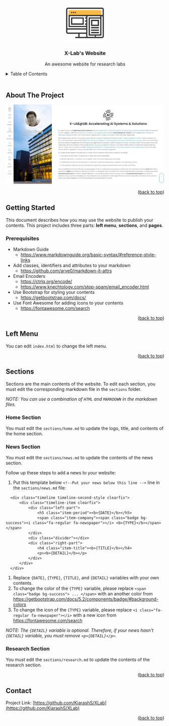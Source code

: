 <div id="top"></div>

<!-- PROJECT SHIELDS -->
<!--
*** https://www.markdownguide.org/basic-syntax/#reference-style-links
-->

<br />
<div align="center">
  <a href="https://github.com/KiarashS/XLab">
    <img src="img/doc/website.svg" alt="Logo" width="120" height="120">
  </a>

<h3 align="center">X-Lab's Website</h3>

  <p align="center">
    An awesome website for research labs
  </p>
</div>



<details>
  <summary>Table of Contents</summary>
  <ol>
    <li>
      <a href="#about-the-project">About The Project</a>
    </li>
    <li>
      <a href="#getting-started">Getting Started</a>
      <ul>
        <li><a href="#prerequisites">Prerequisites</a></li>
      </ul>
    </li>
    <li><a href="#left-menu">Left Menu</a></li>
    <li>
      <a href="#sections">Sections</a>
      <ul>
        <li><a href="#home-section">Home Section</a></li>
        <li><a href="#news-section">News Section</a></li>
        <li><a href="#research-section">Research Section</a></li>
      </ul>
    </li>
    <li><a href="#contact">Contact</a></li>
  </ol>
</details>


<br />


## About The Project

[![Product Name Screen Shot][product-screenshot]](#)

<p align="right">(<a href="#top">back to top</a>)</p>



## Getting Started

This document describes how you may use the website to publish your contents. This project includes three parts: **left menu**, **sections**, and **pages**.

### Prerequisites

- Markdown Guide
  - https://www.markdownguide.org/basic-syntax/#reference-style-links
- Add classes, identifiers and attributes to your markdown
  - https://github.com/arve0/markdown-it-attrs
- Email Encoders
  - https://ctrlq.org/encode/
  - https://www.knechtology.com/stop-spam/email_encoder.html
- Use Bootstrap for styling your contents
  - https://getbootstrap.com/docs/
- Use Font Awesome for adding icons to your contents
  - https://fontawesome.com/search

<p align="right">(<a href="#top">back to top</a>)</p>

## Left Menu
You can edit `index.html` to change the left menu.

<p align="right">(<a href="#top">back to top</a>)</p>


## Sections

Sections are the main contents of the website. To edit each section, you must edit the corresponding markdown file in the `sections` folder.

_NOTE: You can use a combination of `HTML` and `MARKDOWN` in the markdown files._



### Home Section

You must edit the `sections/home.md` to update the logo, title, and contents of the home section.


### News Section

You must edit the `sections/news.md` to update the contents of the news section.

Follow up these steps to add a news to your website:

1. Put this template below `<!--Put your news below this line -->` line in the `sections/news.md` file:
```
  <div class="timeline timeline-second-style clearfix">
      <div class="timeline-item clearfix">
          <div class="left-part">
              <h5 class="item-period"><b>{DATE}</b></h5>
              <span class="item-company"><span class="badge bg-success"><i class="fa-regular fa-newspaper"></i> <b>{TYPE}</b></span></span>
          </div>
          <div class="divider"></div>
          <div class="right-part">
              <h4 class="item-title"><b>{TITLE}</b></h4>
              <p><b>{DETAIL}</b></p>
          </div>
      </div>
  </div>
```
1. Replace `{DATE}`, `{TYPE}`, `{TITLE}`, and `{DETAIL}` variables with your own contents.
2. To change the color of the `{TYPE}` variable, please replace `<span class="badge bg-success"> ... </span>` with an another color from https://getbootstrap.com/docs/5.2/components/badge/#background-colors
3. To change the icon of the `{TYPE}` variable, please replace `<i class="fa-regular fa-newspaper"></i>` with a new icon from https://fontawesome.com/search


_NOTE: The `{DETAIL}` variable is optional. Therefore, if your news hasn't `{DETAIL}` variable, you must remove `<p>{DETAIL}</p>`._


### Research Section

You must edit the `sections/research.md` to update the contents of the research section.


<p align="right">(<a href="#top">back to top</a>)</p>

## Contact

Project Link: [https://github.com/KiarashS/XLab](https://github.com/KiarashS/XLab)

<p align="right">(<a href="#top">back to top</a>)</p>



<!-- MARKDOWN LINKS & IMAGES -->
<!-- https://www.markdownguide.org/basic-syntax/#reference-style-links -->
[product-screenshot]: img/doc/screenshot.jpeg
